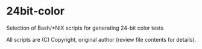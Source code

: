 # 24bit-color
Selection of Bash/*NIX scripts for generating 24-bit color tests

All scripts are (C) Copyright, original author (review file contents for details).
